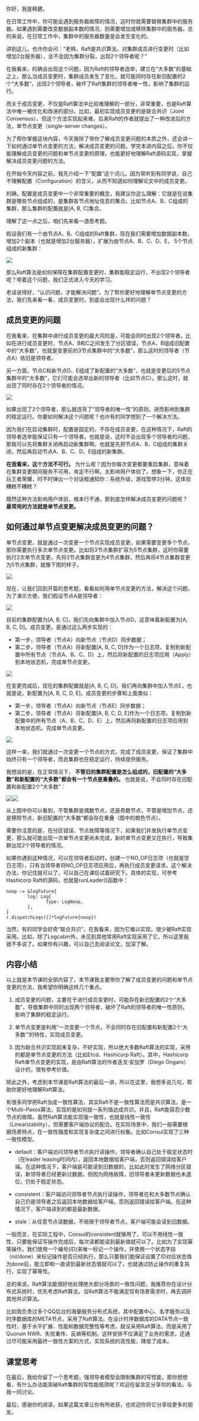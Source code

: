 你好，我是韩健。

在日常工作中，你可能会遇到服务器故障的情况，这时你就需要替换集群中的服务器。如果遇到需要改变数据副本数的情况，则需要增加或移除集群中的服务器。总的来说，在日常工作中，集群中的服务器数量是会发生变化的。

讲到这儿，也许你会问：“老韩，Raft是共识算法，对集群成员进行变更时（比如增加2台服务器），会不会因为集群分裂，出现2个领导者呢？”

在我看来，的确会出现这个问题，因为Raft的领导者选举，建立在“大多数”的基础之上，那么当成员变更时，集群成员发生了变化，就可能同时存在新旧配置的2个“大多数”，出现2个领导者，破坏了Raft集群的领导者唯一性，影响了集群的运行。

而关于成员变更，不仅是Raft算法中比较难理解的一部分，非常重要，也是Raft算法中唯一被优化和改进的部分。比如，最初实现成员变更的是联合共识（Joint Consensus），但这个方法实现起来难，后来Raft的作者就提出了一种改进后的方法，单节点变更（single-server changes）。

为了帮你掌握这块内容，今天我除了带你了解成员变更问题的本质之外，还会讲一下如何通过单节点变更的方法，解决成员变更的问题。学完本讲内容之后，你不仅能理解成员变更的问题和单节点变更的原理，也能更好地理解Raft源码实现，掌握解决成员变更问题的方法。

在开始今天内容之前，我先介绍一下“配置”这个词儿。因为常听到有同学说，自己不理解配置（Configuration）的含义，从而不知道如何理解论文中的成员变更。

的确，配置是成员变更中一个非常重要的概念，我建议你这么理解：它就是在说集群是哪些节点组成的，是集群各节点地址信息的集合。比如节点A、B、C组成的集群，那么集群的配置就是\[A, B, C\]集合。

理解了这一点之后，咱们先来看一道思考题。

假设我们有一个由节点A、B、C组成的Raft集群，现在我们需要增加数据副本数，增加2个副本（也就是增加2台服务器），扩展为由节点A、B、C、D、E， 5个节点组成的新集群：

![](https://static001.geekbang.org/resource/image/85/04/853b678cb8a088ce1bc9f91fc62bde04.jpg?wh=1142*400)

那么Raft算法是如何保障在集群配置变更时，集群能稳定运行，不出现2个领导者呢？带着这个问题，我们正式进入今天的学习。

老话说得好，“认识问题，才能解决问题”。为了帮你更好地理解单节点变更的方法，我们先来看一看，成员变更时，到底会出现什么样的问题？

## 成员变更的问题

在我看来，在集群中进行成员变更的最大风险是，可能会同时出现2个领导者。比如在进行成员变更时，节点A、B和C之间发生了分区错误，节点A、B组成旧配置中的“大多数”，也就是变更前的3节点集群中的“大多数”，那么这时的领导者（节点A）依旧是领导者。

另一方面，节点C和新节点D、E组成了新配置的“大多数”，也就是变更后的5节点集群中的“大多数”，它们可能会选举出新的领导者（比如节点C）。那么这时，就出现了同时存在2个领导者的情况。

![](https://static001.geekbang.org/resource/image/82/9e/827a4616e65633015c1f77f3425b1a9e.jpg?wh=1142*293)

如果出现了2个领导者，那么就违背了“领导者的唯一性”的原则，进而影响到集群的稳定运行。你要如何解决这个问题呢？也许有的同学想到了一个解决方法。

因为我们在启动集群时，配置是固定的，不存在成员变更，在这种情况下，Raft的领导者选举能保证只有一个领导者。也就是说，这时不会出现多个领导者的问题，那我可以先将集群关闭再启动新集群啊。也就是先把节点A、B、C组成的集群关闭，然后再启动节点A、B、C、D、E组成的新集群。

**在我看来，这个方法不可行。** 为什么呢？因为你每次变更都要重启集群，意味着在集群变更期间服务不可用，肯定不行啊，太影响用户体验了。想象一下，你正在玩王者荣耀，时不时弹出一个对话框通知你：系统升级，游戏暂停3分钟。这体验糟糕不糟糕？

既然这种方法影响用户体验，根本行不通，那到底怎样解决成员变更的问题呢？ **最常用的方法就是单节点变更。**

## 如何通过单节点变更解决成员变更的问题？

单节点变更，就是通过一次变更一个节点实现成员变更。如果需要变更多个节点，那你需要执行多次单节点变更。比如将3节点集群扩容为5节点集群，这时你需要执行2次单节点变更，先将3节点集群变更为4节点集群，然后再将4节点集群变更为5节点集群，就像下图的样子。

![](https://static001.geekbang.org/resource/image/7e/55/7e2b1caf3c68c7900d6a7f71e7a3a855.jpg?wh=1142*790)

现在，让我们回到开篇的思考题，看看如何用单节点变更的方法，解决这个问题。为了演示方便，我们假设节点A是领导者：

![](https://static001.geekbang.org/resource/image/25/40/25cabfbad4627ec4c39b8d32a567d440.jpg?wh=1142*670)

目前的集群配置为\[A, B, C\]，我们先向集群中加入节点D，这意味着新配置为\[A, B, C, D\]。成员变更，是通过这么两步实现的：

- 第一步，领导者（节点A）向新节点（节点D）同步数据；
- 第二步，领导者（节点A）将新配置\[A, B, C, D\]作为一个日志项，复制到新配置中所有节点（节点A、B、C、D）上，然后将新配置的日志项应用（Apply）到本地状态机，完成单节点变更。

![](https://static001.geekbang.org/resource/image/7f/07/7f687461706f3b226d79a55b618e4c07.jpg?wh=1142*486)

在变更完成后，现在的集群配置就是\[A, B, C, D\]，我们再向集群中加入节点E，也就是说，新配置为\[A, B, C, D, E\]。成员变更的步骤和上面类似：

- 第一步，领导者（节点A）向新节点（节点E）同步数据；
- 第二步，领导者（节点A）将新配置\[A, B, C, D, E\]作为一个日志项，复制到新配置中的所有节点（A、B、C、D、E）上，然后再将新配置的日志项应用到本地状态机，完成单节点变更。

![](https://static001.geekbang.org/resource/image/7d/43/7d3b5da84db682359ab82579fdd2e243.jpg?wh=1142*427)

这样一来，我们就通过一次变更一个节点的方式，完成了成员变更，保证了集群中始终只有一个领导者，而且集群也在稳定运行，持续提供服务。

我想说的是，在正常情况下， **不管旧的集群配置是怎么组成的，旧配置的“大多数”和新配置的“大多数”都会有一个节点是重叠的。** 也就是说，不会同时存在旧配置和新配置2个“大多数”：

![](https://static001.geekbang.org/resource/image/5f/b8/5fe7c8d90857737d7314263eae2166b8.jpg?wh=1142*906)![](https://static001.geekbang.org/resource/image/4a/27/4a00b7e1b89922cd9f785c6f153aca27.jpg?wh=1142*899)

从上图中你可以看到，不管集群是偶数节点，还是奇数节点，不管是增加节点，还是移除节点，新旧配置的“大多数”都会存在重叠（图中的橙色节点）。

需要你注意的是，在分区错误、节点故障等情况下，如果我们并发执行单节点变更，那么就可能出现一次单节点变更尚未完成，新的单节点变更又在执行，导致集群出现2个领导者的情况。

如果你遇到这种情况，可以在领导者启动时，创建一个NO\_OP日志项（也就是空日志项），只有当领导者将NO\_OP日志项应用后，再执行成员变更请求。这个解决办法，你记住就可以了，可以自己在课后试着研究下。具体的实现，可参考Hashicorp Raft的源码，也就是runLeader()函数中：

```
noop := &logFuture{
        log: Log{
               Type: LogNoop,
        },
}
r.dispatchLogs([]*logFuture{noop})

```

当然，有的同学会好奇“联合共识”，在我看来，因为它难以实现，很少被Raft实现采用。比如，除了Logcabin外，未见到其他常用Raft实现采用了它，所以这里我就不多说了。如果你有兴趣，可以自己去阅读论文，加深了解。

## 内容小结

以上就是本节课的全部内容了，本节课我主要带你了解了成员变更的问题和单节点变更的方法，我希望你明确这样几个重点。

1. 成员变更的问题，主要在于进行成员变更时，可能存在新旧配置的2个“大多数”，导致集群中同时出现两个领导者，破坏了Raft的领导者的唯一性原则，影响了集群的稳定运行。

2. 单节点变更是利用“一次变更一个节点，不会同时存在旧配置和新配置2个‘大多数’”的特性，实现成员变更。

3. 因为联合共识实现起来复杂，不好实现，所以绝大多数Raft算法的实现，采用的都是单节点变更的方法（比如Etcd、Hashicorp Raft）。其中，Hashicorp Raft单节点变更的实现，是由Raft算法的作者迭戈·安加罗（Diego Ongaro）设计的，很有参考价值。


除此之外，考虑到本节课是Raft算法的最后一讲，所以在这里，我想多说几句，帮助你更好地理解Raft算法。

有很多同学把Raft当成一致性算法，其实Raft不是一致性算法而是共识算法，是一个Multi-Paxos算法，实现的是如何就一系列值达成共识。并且，Raft能容忍少数节点的故障。虽然Raft算法能实现强一致性，也就是线性一致性（Linearizability），但需要客户端协议的配合。在实际场景中，我们一般需要根据场景特点，在一致性强度和实现复杂度之间进行权衡。比如Consul实现了三种一致性模型。

- default：客户端访问领导者节点执行读操作，领导者确认自己处于稳定状态时（在leader leasing时间内），返回本地数据给客户端，否则返回错误给客户端。在这种情况下，客户端是可能读到旧数据的，比如此时发生了网络分区错误，新领导者已经更新过数据，但因为网络故障，旧领导者未更新数据也未退位，仍处于稳定状态。

- consistent：客户端访问领导者节点执行读操作，领导者在和大多数节点确认自己仍是领导者之后返回本地数据给客户端，否则返回错误给客户端。在这种情况下，客户端读到的都是最新数据。

- stale：从任意节点读数据，不局限于领导者节点，客户端可能会读到旧数据。


一般而言，在实际工程中，Consul的consistent就够用了，可以不用线性一致性，只要能保证写操作完成后，每次读都能读到最新值就可以了。比如为了实现幂等操作，我们使用一个编号(ID)来唯一标记一个操作，并使用一个状态字段（nil/done）来标记操作是否已经执行，那么只要我们能保证设置了ID对应状态值为done后，能立即和一直读到最新状态值就可以了，也就通过防止操作的重复执行，实现了幂等性。

总的来说，Raft算法能很好地处理绝大部分场景的一致性问题，我推荐你在设计分布式系统时，优先考虑Raft算法，当Raft算法不能满足现有场景需求时，再去调研其他共识算法。

比如我负责过多个QQ后台的海量服务分布式系统，其中配置中心、名字服务以及时序数据库的META节点，采用了Raft算法。在设计时序数据库的DATA节点一致性时，基于水平扩展、性能和数据完整性等考虑，就没采用Raft算法，而是采用了Quorum NWR、失败重传、反熵等机制。这样安排不仅满足了业务的需求，还通过尽可能采用最终一致性方案的方式，实现系统的高性能，降低了成本。

## 课堂思考

在最后，我给你留了一个思考题，强领导者模型会限制集群的写性能，那你想想看，有什么办法能突破Raft集群的写性能瓶颈呢？欢迎在留言区分享你的看法，与我一同讨论。

最后，感谢你的阅读，如果这篇文章让你有所收获，也欢迎你将它分享给更多的朋友。
